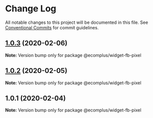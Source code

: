 # Change Log

All notable changes to this project will be documented in this file.
See [Conventional Commits](https://conventionalcommits.org) for commit guidelines.

## [1.0.3](https://github.com/ecomclub/storefront/compare/@ecomplus/widget-fb-pixel@1.0.2...@ecomplus/widget-fb-pixel@1.0.3) (2020-02-06)

**Note:** Version bump only for package @ecomplus/widget-fb-pixel





## [1.0.2](https://github.com/ecomclub/storefront/compare/@ecomplus/widget-fb-pixel@1.0.1...@ecomplus/widget-fb-pixel@1.0.2) (2020-02-05)

**Note:** Version bump only for package @ecomplus/widget-fb-pixel





## 1.0.1 (2020-02-04)

**Note:** Version bump only for package @ecomplus/widget-fb-pixel
